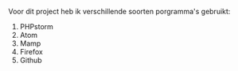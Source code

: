 Voor dit project heb ik verschillende soorten porgramma's gebruikt: 

1. PHPstorm
2. Atom
3. Mamp
4. Firefox
5. Github
